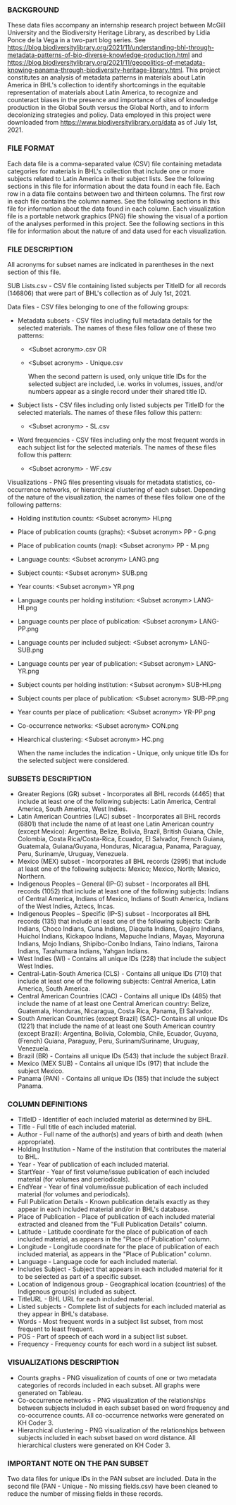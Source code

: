 ### BACKGROUND

These data files accompany an internship research project between McGill University and the Biodiversity Heritage Library, as described by Lidia Ponce de la Vega in a two-part blog series. See https://blog.biodiversitylibrary.org/2021/11/understanding-bhl-through-metadata-patterns-of-bio-diverse-knowledge-production.html and https://blog.biodiversitylibrary.org/2021/11/geopolitics-of-metadata-knowing-panama-through-biodiversity-heritage-library.html.
This project constitutes an analysis of metadata patterns in materials about Latin America in BHL's collection to identify shortcomings in the equitable representation of materials about Latin America, to recognize and counteract biases in the presence and importance of sites of knowledge production in the Global South versus the Global North, and to inform decolonizing strategies and policy. 
Data employed in this project were downloaded from https://www.biodiversitylibrary.org/data as of July 1st, 2021.

### FILE FORMAT

Each data file is a comma-separated value (CSV) file containing metadata categories for materials in BHL's collection that include one or more subjects related to Latin America in their subject lists. See the following sections in this file for information about the data found in each file.
Each row in a data file contains between two and thirteen columns. The first row in each file contains the column names. See the following sections in this file for information about the data found in each column. 
Each visualization file is a portable network graphics (PNG) file showing the visual of a portion of the analyses performed in this project. See the following sections in this file for information about the nature of and data used for each visualization.

### FILE DESCRIPTION

All acronyms for subset names are indicated in parentheses in the next section of this file. 

SUB Lists.csv - CSV file containing listed subjects per TitleID for all records (146806) that were part of BHL's collection as of July 1st, 2021.

Data files - CSV files belonging to one of the following groups:
- Metadata subsets - CSV files including full metadata details for the selected materials. The names of these files follow one of these two patterns:

	- \<Subset acronym\>.csv
		OR
	- \<Subset acronym\> - Unique.csv

		When the second pattern is used, only unique title IDs for the selected subject are included, i.e. works in volumes, issues, and/or numbers appear as a single record under their shared title ID.

- Subject lists - CSV files including only listed subjects per TitleID for the selected materials. The names of these files follow this pattern:
	- \<Subset acronym\> - SL.csv

- Word frequencies - CSV files including only the most frequent words in each subject list for the selected materials. The names of these files follow this pattern:
	- \<Subset acronym\> - WF.csv

Visualizations - PNG files presenting visuals for metadata statistics, co-occurrence networks, or hierarchical clustering of each subset. Depending of the nature of the visualization, the names of these files follow one of the following patterns:

- Holding institution counts: \<Subset acronym\> HI.png
- Place of publication counts (graphs): \<Subset acronym\> PP - G.png
- Place of publication counts (map): \<Subset acronym\> PP - M.png
- Language counts: \<Subset acronym\> LANG.png
- Subject counts: \<Subset acronym\> SUB.png
- Year counts: \<Subset acronym\> YR.png
- Language counts per holding institution: \<Subset acronym\> LANG-HI.png
- Language counts per place of publication: \<Subset acronym\> LANG-PP.png
- Language counts per included subject: \<Subset acronym\> LANG-SUB.png
- Language counts per year of publication: \<Subset acronym\> LANG-YR.png
- Subject counts per holding institution: \<Subset acronym\> SUB-HI.png
- Subject counts per place of publication: \<Subset acronym\> SUB-PP.png
- Year counts per place of publication: \<Subset acronym\> YR-PP.png
- Co-occurrence networks: \<Subset acronym\> CON.png
- Hiearchical clustering: \<Subset acronym\> HC.png
	
	When the name includes the indication - Unique, only unique title IDs for the selected subject were considered.

### SUBSETS DESCRIPTION

- Greater Regions (GR) subset - Incorporates all BHL records (4465) that include at least one of the following subjects: Latin America, Central America, South America, West Indies. 
- Latin American Countries (LAC) subset - Incorporates all BHL records (6801) that include the name of at least one Latin American country (except Mexico): Argentina, Belize, Bolivia, Brazil,  British Guiana, Chile, Colombia, Costa Rica/Costa-Rica, Ecuador, El Salvador, French Guiana, Guatemala, Guiana/Guyana, Honduras, Nicaragua, Panama, Paraguay, Peru, Surinam/e, Uruguay, Venezuela.
- Mexico (MEX) subset - Incorporates all BHL records (2995) that include at least one of the following subjects: Mexico; Mexico, North; Mexico, Northern.
- Indigenous Peoples – General (IP-G) subset - Incorporates all BHL records (1052) that include at least one of the following subjects: Indians of Central America, Indians of Mexico, Indians of South America, Indians of the West Indies, Aztecs, Incas. 
- Indigenous Peoples – Specific (IP-S) subset - Incorporates all BHL records (135) that include at least one of the following subjects: Carib Indians, Choco Indians, Cuna Indians, Diaquita Indians, Goajiro Indians, Huichol Indians, Kickapoo Indians, Mapuche Indians, Mayas, Mayoruna Indians, Mojo Indians, Shipibo-Conibo Indians, Taino Indians, Tairona Indians, Tarahumara Indians, Yahgan Indians.
- West Indies (WI) - Contains all unique IDs (228) that include the subject West Indies. 
- Central-Latin-South America (CLS) - Contains all unique IDs (710) that include at least one of the following subjects: Central America, Latin America, South America. 
- Central American Countries (CAC) - Contains all unique IDs (485) that include the name of at least one Central American country: Belize, Guatemala, Honduras, Nicaragua, Costa Rica, Panama, El Salvador.
- South American Countries (except Brazil) (SAC)- Contains all unique IDs (1221) that include the name of at least one South American country (except Brazil): Argentina, Bolivia, Colombia, Chile, Ecuador, Guyana, (French) Guiana, Paraguay, Peru, Surinam/Suriname, Uruguay, Venezuela.
- Brazil (BR) - Contains all unique IDs (543) that include the subject Brazil.
- Mexico (MEX SUB) - Contains all unique IDs (917) that include the subject Mexico.
- Panama (PAN) - Contains all unique IDs (185) that include the subject Panama.

### COLUMN DEFINITIONS

- TitleID - Identifier of each included material as determined by BHL. 
- Title - Full title of each included material.
- Author - Full name of the author(s) and years of birth and death (when appropriate).
- Holding Institution - Name of the institution that contributes the material to BHL.
- Year - Year of publication of each included material.
- StartYear - Year of first volume/issue publication of each included material (for volumes and periodicals).
- EndYear - Year of final volume/issue publication of each included material (for volumes and periodicals).
- Full Publication Details - Known publication details exactly as they appear in each included material and/or in BHL's database. 
- Place of Publication - Place of publication of each included material extracted and cleaned from the "Full Publication Details" column. 
- Latitude - Latitude coordinate for the place of publication of each included material, as appears in the "Place of Publication" column. 
- Longitude - Longitude coordinate for the place of publication of each included material, as appears in the "Place of Publication" column.
- Language - Language code for each included material. 
- Includes Subject - Subject that appears in each included material for it to be selected as part of a specific subset. 
- Location of Indigenous group - Geographical location (countries) of the Indigenous group(s) included as subject.
- TitleURL - BHL URL for each included material. 
- Listed subjects - Complete list of subjects for each included material as they appear in BHL's database.
- Words - Most frequent words in a subject list subset, from most frequent to least frequent. 
- POS - Part of speech of each word in a subject list subset.
- Frequency - Frequency counts for each word in a subject list subset. 

### VISUALIZATIONS DESCRIPTION

- Counts graphs - PNG visualization of counts of one or two metadata categories of records included in each subset. All graphs were generated on Tableau.
- Co-occurrence networks - PNG visualization of the relationships between subjects included in each subset based on word frequency and co-occurrence counts. All co-occurrence networks were generated on KH Coder 3.
- Hierarchical clustering - PNG visualization of the relationships between subjects included in each subset based on word distance. All hierarchical clusters were generated on KH Coder 3.

### IMPORTANT NOTE ON THE PAN SUBSET

Two data files for unique IDs in the PAN subset are included. Data in the second file (PAN - Unique - No missing fields.csv) have been cleaned to reduce the number of missing fields in these records. 
